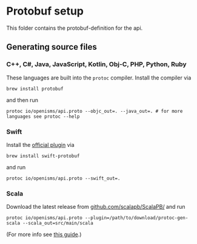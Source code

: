 # Protobuf setup

This folder contains the protobuf-definition for the api.

## Generating source files

### C++, C#, Java, JavaScript, Kotlin, Obj-C, PHP, Python, Ruby

These languages are built into the `protoc` compiler. Install the compiler via

```shell
brew install protobuf
```

and then run

```shell
protoc io/openisms/api.proto --objc_out=. --java_out=. # for more languages see protoc --help
```

### Swift

Install the [official plugin](https://github.com/apple/swift-protobuf) via

```shell
brew install swift-protobuf
```

and run

```shell
protoc io/openisms/api.proto --swift_out=.
```

### Scala

Download the latest release from [github.com/scalapb/ScalaPB/](https://github.com/scalapb/ScalaPB/releases) and run

```shell
protoc io/openisms/api.proto --plugin=/path/to/download/protoc-gen-scala --scala_out=src/main/scala
```

(For more info see [this guide](https://scalapb.github.io/docs/scalapbc/#using-scalapb-as-a-proper-protoc-plugin).)

